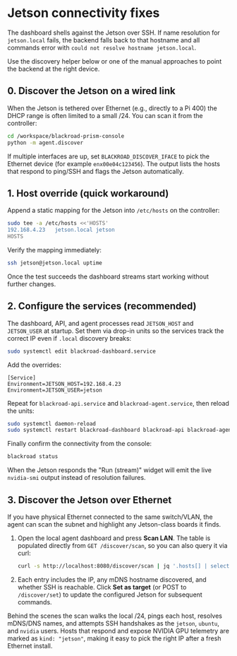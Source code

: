 # Jetson connectivity fixes

The dashboard shells against the Jetson over SSH. If name resolution for
`jetson.local` fails, the backend falls back to that hostname and all commands
error with `could not resolve hostname jetson.local`.

Use the discovery helper below or one of the manual approaches to point the
backend at the right device.

## 0. Discover the Jetson on a wired link

When the Jetson is tethered over Ethernet (e.g., directly to a Pi 400) the DHCP
range is often limited to a small /24. You can scan it from the controller:

```sh
cd /workspace/blackroad-prism-console
python -m agent.discover
```

If multiple interfaces are up, set `BLACKROAD_DISCOVER_IFACE` to pick the
Ethernet device (for example `enx00e04c123456`). The output lists the hosts that
respond to ping/SSH and flags the Jetson automatically.

## 1. Host override (quick workaround)

Append a static mapping for the Jetson into `/etc/hosts` on the controller:

```sh
sudo tee -a /etc/hosts <<'HOSTS'
192.168.4.23   jetson.local jetson
HOSTS
```

Verify the mapping immediately:

```sh
ssh jetson@jetson.local uptime
```

Once the test succeeds the dashboard streams start working without further
changes.

## 2. Configure the services (recommended)

The dashboard, API, and agent processes read `JETSON_HOST` and `JETSON_USER` at
startup. Set them via drop-in units so the services track the correct IP even if
`.local` discovery breaks:

```sh
sudo systemctl edit blackroad-dashboard.service
```

Add the overrides:

```
[Service]
Environment=JETSON_HOST=192.168.4.23
Environment=JETSON_USER=jetson
```

Repeat for `blackroad-api.service` and `blackroad-agent.service`, then reload the
units:

```sh
sudo systemctl daemon-reload
sudo systemctl restart blackroad-dashboard blackroad-api blackroad-agent
```

Finally confirm the connectivity from the console:

```sh
blackroad status
```

When the Jetson responds the "Run (stream)" widget will emit the live
`nvidia-smi` output instead of resolution failures.

## 3. Discover the Jetson over Ethernet

If you have physical Ethernet connected to the same switch/VLAN, the agent can
scan the subnet and highlight any Jetson-class boards it finds.

1. Open the local agent dashboard and press **Scan LAN**. The table is populated
   directly from `GET /discover/scan`, so you can also query it via curl:

   ```sh
   curl -s http://localhost:8080/discover/scan | jq '.hosts[] | select(.kind=="jetson")'
   ```

2. Each entry includes the IP, any mDNS hostname discovered, and whether SSH is
   reachable. Click **Set as target** (or POST to `/discover/set`) to update the
   configured Jetson for subsequent commands.

Behind the scenes the scan walks the local /24, pings each host, resolves
mDNS/DNS names, and attempts SSH handshakes as the `jetson`, `ubuntu`, and
`nvidia` users. Hosts that respond and expose NVIDIA GPU telemetry are marked as
`kind: "jetson"`, making it easy to pick the right IP after a fresh Ethernet
install.
